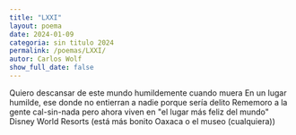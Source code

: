 ```yaml
---
title: "LXXI"
layout: poema
date: 2024-01-09
categoria: sin titulo 2024
permalink: /poemas/LXXI/
autor: Carlos Wolf
show_full_date: false
---
```

Quiero descansar de este mundo humildemente cuando muera
En un lugar humilde, ese donde no entierran a nadie
porque sería delito
Rememoro a la gente cal-sin-nada
pero ahora viven en "el lugar más feliz del mundo"
Disney World Resorts
(está más bonito Oaxaca o el museo (cualquiera))
